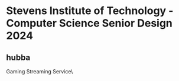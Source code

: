 # Stevens Institute of Technology - Computer Science Senior Design 2024
## hubba
Gaming Streaming Service\

